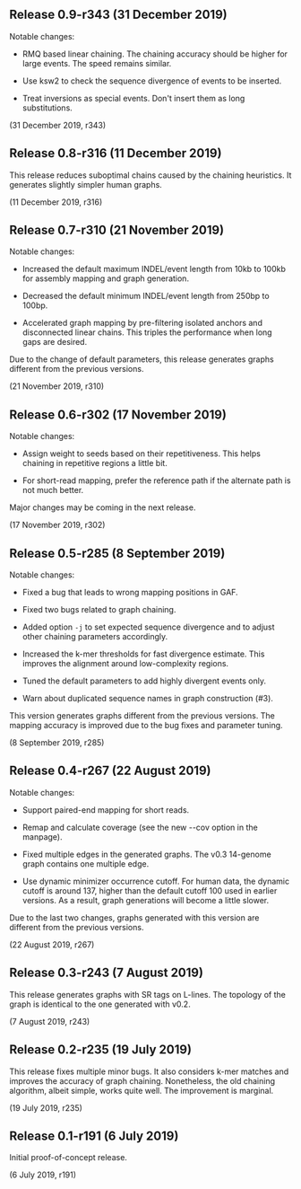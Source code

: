 Release 0.9-r343 (31 December 2019)
-----------------------------------

Notable changes:

 * RMQ based linear chaining. The chaining accuracy should be higher for large
   events. The speed remains similar.

 * Use ksw2 to check the sequence divergence of events to be inserted.

 * Treat inversions as special events. Don't insert them as long substitutions.

(31 December 2019, r343)



Release 0.8-r316 (11 December 2019)
-----------------------------------

This release reduces suboptimal chains caused by the chaining heuristics. It
generates slightly simpler human graphs.

(11 December 2019, r316)



Release 0.7-r310 (21 November 2019)
-----------------------------------

Notable changes:

 * Increased the default maximum INDEL/event length from 10kb to 100kb for
   assembly mapping and graph generation.

 * Decreased the default minimum INDEL/event length from 250bp to 100bp.

 * Accelerated graph mapping by pre-filtering isolated anchors and disconnected
   linear chains. This triples the performance when long gaps are desired.

Due to the change of default parameters, this release generates graphs
different from the previous versions.

(21 November 2019, r310)



Release 0.6-r302 (17 November 2019)
-----------------------------------

Notable changes:

 * Assign weight to seeds based on their repetitiveness. This helps chaining in
   repetitive regions a little bit.

 * For short-read mapping, prefer the reference path if the alternate path is
   not much better.

Major changes may be coming in the next release.

(17 November 2019, r302)



Release 0.5-r285 (8 September 2019)
-----------------------------------

Notable changes:

 * Fixed a bug that leads to wrong mapping positions in GAF.

 * Fixed two bugs related to graph chaining.

 * Added option `-j` to set expected sequence divergence and to adjust other
   chaining parameters accordingly.

 * Increased the k-mer thresholds for fast divergence estimate. This improves
   the alignment around low-complexity regions.

 * Tuned the default parameters to add highly divergent events only.

 * Warn about duplicated sequence names in graph construction (#3).

This version generates graphs different from the previous versions. The mapping
accuracy is improved due to the bug fixes and parameter tuning.

(8 September 2019, r285)



Release 0.4-r267 (22 August 2019)
---------------------------------

Notable changes:

 * Support paired-end mapping for short reads.

 * Remap and calculate coverage (see the new --cov option in the manpage).

 * Fixed multiple edges in the generated graphs. The v0.3 14-genome graph
   contains one multiple edge.

 * Use dynamic minimizer occurrence cutoff. For human data, the dynamic cutoff
   is around 137, higher than the default cutoff 100 used in earlier versions.
   As a result, graph generations will become a little slower.

Due to the last two changes, graphs generated with this version are different
from the previous versions.

(22 August 2019, r267)



Release 0.3-r243 (7 August 2019)
--------------------------------

This release generates graphs with SR tags on L-lines. The topology of the
graph is identical to the one generated with v0.2.

(7 August 2019, r243)



Release 0.2-r235 (19 July 2019)
-------------------------------

This release fixes multiple minor bugs. It also considers k-mer matches and
improves the accuracy of graph chaining. Nonetheless, the old chaining
algorithm, albeit simple, works quite well. The improvement is marginal.

(19 July 2019, r235)



Release 0.1-r191 (6 July 2019)
------------------------------

Initial proof-of-concept release.

(6 July 2019, r191)
